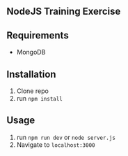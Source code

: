 ## NodeJS Training Exercise

## Requirements

- MongoDB

## Installation

1. Clone repo
2. run `npm install`

## Usage

1. run `npm run dev` or `node server.js`
2. Navigate to `localhost:3000`
